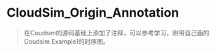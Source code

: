 # CloudSim_Origin_Annotation
> <span color="red">在</span>Coudsim的源码基础上添加了注释，可以参考学习，附带自己画的Coudsim Example1的时序图。

